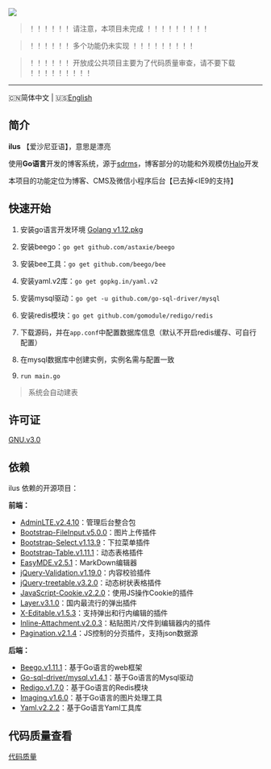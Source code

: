 ![](http://image.igerm.cn/img/20190325095035.png)

> ！！！！！！  请注意，本项目未完成  ！！！！！！！！！

> ！！！！！！    多个功能仍未实现  ！！！！！！！！！

> ！！！！！！    开放成公共项目主要为了代码质量审查，请不要下载  ！！！！！！！！！

------------------------------
🇨🇳简体中文 | 🇺🇸[English](README-en_US.md)

## 简介

**ilus** 【爱沙尼亚语】，意思是漂亮

使用**Go语言**开发的博客系统，源于[sdrms](https://github.com/lhtzbj12/sdrms)，博客部分的功能和外观模仿[Halo](https://github.com/halo-dev/halo)开发

本项目的功能定位为博客、CMS及微信小程序后台【已去掉<IE9的支持】



## 快速开始

1. 安装go语言开发环境 [Golang v1.12.pkg](https://dl.google.com/go/go1.12.darwin-amd64.pkg)

2. 安装beego：`go get github.com/astaxie/beego`

3. 安装bee工具：`go get github.com/beego/bee`

4. 安装yaml.v2库：`go get gopkg.in/yaml.v2`

5. 安装mysql驱动：`go get -u github.com/go-sql-driver/mysql`

6. 安装redis模块：`go get github.com/gomodule/redigo/redis`

7. 下载源码，并在`app.conf`中配置数据库信息（默认不开启redis缓存、可自行配置）

8. 在mysql数据库中创建实例，实例名需与配置一致

9. `run main.go`

> 系统会自动建表

## 许可证

[GNU.v3.0](https://github.com/wellmoonloft/ilus/blob/master/LICENSE)


## 依赖

ilus 依赖的开源项目：

**前端：**

- [AdminLTE.v2.4.10](https://github.com/ColorlibHQ/AdminLTE)：管理后台整合包
- [Bootstrap-FileInput.v5.0.0](https://github.com/kartik-v/bootstrap-fileinput)：图片上传插件
- [Bootstrap-Select.v1.13.9](https://github.com/snapappointments/bootstrap-select)：下拉菜单插件
- [Bootstrap-Table.v1.11.1](https://github.com/wenzhixin/bootstrap-table)：动态表格插件
- [EasyMDE.v2.5.1](https://github.com/Ionaru/easy-markdown-editor)：MarkDown编辑器
- [jQuery-Validation.v1.19.0](https://github.com/jquery-validation/jquery-validation)：内容校验插件
- [jQuery-treetable.v3.2.0](https://github.com/ludo/jquery-treetable)：动态树状表格插件
- [JavaScript-Cookie.v2.2.0](https://github.com/js-cookie/js-cookie)：使用JS操作Cookie的插件
- [Layer.v3.1.0](https://github.com/sentsin/layer)：国内最流行的弹出插件 
- [X-Editable.v1.5.3](https://github.com/vitalets/x-editable)：支持弹出和行内编辑的插件
- [Inline-Attachment.v2.0.3](https://github.com/Rovak/InlineAttachment)：粘贴图片/文件到编辑器内的插件
- [Pagination.v2.1.4](https://github.com/superRaytin/paginationjs)：JS控制的分页插件，支持json数据源


**后端：**

- [Beego.v1.11.1](https://github.com/astaxie/beego)：基于Go语言的web框架
- [Go-sql-driver/mysql.v1.4.1](https://github.com/go-sql-driver/mysql)：基于Go语言的Mysql驱动
- [Redigo.v1.7.0](https://github.com/gomodule/redigo)：基于Go语言的Redis模块
- [Imaging.v1.6.0](https://github.com/disintegration/imaging)：基于Go语言的图片处理工具
- [Yaml.v2.2.2](https://github.com/go-yaml/yaml)：基于Go语言Yaml工具库


## 代码质量查看
[代码质量](https://goreportcard.com/report/github.com/wellmoonloft/ilus)

